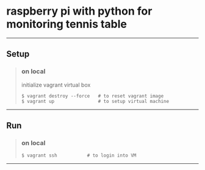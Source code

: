# raspberry pi with python for monitoring tennis table

-----------------------------------------------

## Setup

> ### on local
> 
> initialize vagrant virtual box
>
>     $ vagrant destroy --force   # to reset vagrant image
>     $ vagrant up                # to setup virtual machine
>
  
[]()

-----------------------------------------------

## Run

> ### on local
> 
>     $ vagrant ssh           # to login into VM
>

-----------------------------------------------